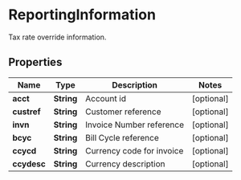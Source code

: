 

# ReportingInformation

Tax rate override information.
## Properties

Name | Type | Description | Notes
------------ | ------------- | ------------- | -------------
**acct** | **String** | Account id |  [optional]
**custref** | **String** | Customer reference |  [optional]
**invn** | **String** | Invoice Number reference |  [optional]
**bcyc** | **String** | Bill Cycle reference |  [optional]
**ccycd** | **String** | Currency code for invoice |  [optional]
**ccydesc** | **String** | Currency description |  [optional]



